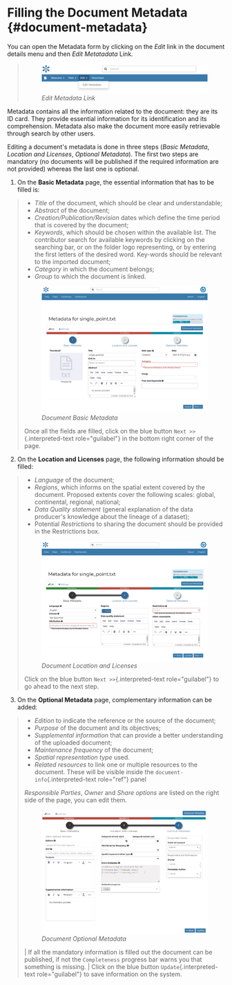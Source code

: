 # Filling the Document Metadata {#document-metadata}

You can open the Metadata form by clicking on the *Edit* link in the document details menu and then *Edit Metatadata* Link.

> <figure>
> <img src="img/edit_metadata_link.png" class="align-center" alt="img/edit_metadata_link.png" />
> <figcaption><em>Edit Metadata Link</em></figcaption>
> </figure>

Metadata contains all the information related to the document: they are its ID card. They provide essential information for its identification and its comprehension. Metadata also make the document more easily retrievable through search by other users.

Editing a document\'s metadata is done in three steps (*Basic Metadata*, *Location and Licenses*, *Optional Metadata*). The first two steps are mandatory (no documents will be published if the required information are not provided) whereas the last one is optional.

1.  On the **Basic Metadata** page, the essential information that has to be filled is:

> -   *Title* of the document, which should be clear and understandable;
> -   *Abstract* of the document;
> -   *Creation/Publication/Revision* dates which define the time period that is covered by the document;
> -   *Keywords*, which should be chosen within the available list. The contributor search for available keywords by clicking on the searching bar, or on the folder logo representing, or by entering the first letters of the desired word. Key-words should be relevant to the imported document;
> -   *Category* in which the document belongs;
> -   *Group* to which the document is linked.
>
> <figure>
> <img src="img/document_basic_metadata.png" class="align-center" alt="img/document_basic_metadata.png" />
> <figcaption><em>Document Basic Metadata</em></figcaption>
> </figure>
>
> Once all the fields are filled, click on the blue button `Next >>`{.interpreted-text role="guilabel"} in the bottom right corner of the page.

2.  On the **Location and Licenses** page, the following information should be filled:

> -   *Language* of the document;
> -   *Regions*, which informs on the spatial extent covered by the document. Proposed extents cover the following scales: global, continental, regional, national;
> -   *Data Quality statement* (general explanation of the data producer\'s knowledge about the lineage of a dataset);
> -   Potential *Restrictions* to sharing the document should be provided in the Restrictions box.
>
> <figure>
> <img src="img/document_location_licenses.png" class="align-center" alt="img/document_location_licenses.png" />
> <figcaption><em>Document Location and Licenses</em></figcaption>
> </figure>
>
> Click on the blue button `Next >>`{.interpreted-text role="guilabel"} to go ahead to the next step.

3.  On the **Optional Metadata** page, complementary information can be added:

> -   *Edition* to indicate the reference or the source of the document;
> -   *Purpose* of the document and its objectives;
> -   *Supplemental information* that can provide a better understanding of the uploaded document;
> -   *Maintenance frequency* of the document;
> -   *Spatial representation type* used.
> -   *Related resources* to link one or multiple resources to the document. These will be visible inside the `document-info`{.interpreted-text role="ref"} panel
>
> *Responsible Parties*, *Owner* and *Share options* are listed on the right side of the page, you can edit them.
>
> <figure>
> <img src="img/document_optional_metadata.png" class="align-center" alt="img/document_optional_metadata.png" />
> <figcaption><em>Document Optional Metadata</em></figcaption>
> </figure>
>
> | If all the mandatory information is filled out the document can be published, if not the `Completeness` progress bar warns you that something is missing.
> | Click on the blue button `Update`{.interpreted-text role="guilabel"} to save information on the system.
